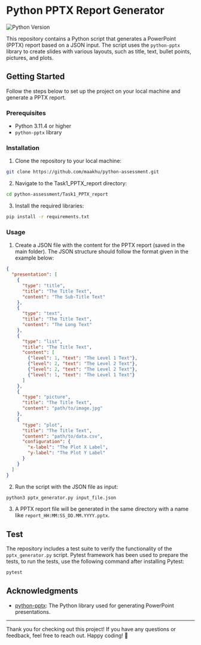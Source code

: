# Python PPTX Report Generator

![Python Version](https://img.shields.io/badge/python-3.11.4-blue.svg)

This repository contains a Python script that generates a PowerPoint (PPTX) report based on a JSON input. The script uses the `python-pptx` library to create slides with various layouts, such as title, text, bullet points, pictures, and plots.

## Getting Started

Follow the steps below to set up the project on your local machine and generate a PPTX report.

### Prerequisites

- Python 3.11.4 or higher
- `python-pptx` library

### Installation

1. Clone the repository to your local machine:

```bash
git clone https://github.com/maakhu/python-assessment.git
```

2. Navigate to the Task1_PPTX_report directory:

```bash
cd python-assessment/Task1_PPTX_report
```

3. Install the required libraries:

```bash
pip install -r requirements.txt
```

### Usage

1. Create a JSON file with the content for the PPTX report (saved in the main folder). The JSON structure should follow the format given in the example below:

```json
{
  "presentation": [
    {
      "type": "title",
      "title": "The Title Text",
      "content": "The Sub-Title Text"
    },
    {
      "type": "text",
      "title": "The Title Text",
      "content": "The Long Text"
    },
    {
      "type": "list",
      "title": "The Title Text",
      "content": [
        {"level": 1, "text": "The Level 1 Text"},
        {"level": 2, "text": "The Level 2 Text"},
        {"level": 2, "text": "The Level 2 Text"},
        {"level": 1, "text": "The Level 1 Text"}
      ]
    },
    {
      "type": "picture",
      "title": "The Title Text",
      "content": "path/to/image.jpg"
    },
    {
      "type": "plot",
      "title": "The Title Text",
      "content": "path/to/data.csv",
      "configuration": {
        "x-label": "The Plot X Label",
        "y-label": "The Plot Y Label"
      }
    }
  ]
}
```

2. Run the script with the JSON file as input:

```bash
python3 pptx_generator.py input_file.json
```

3. A PPTX report file will be generated in the same directory with a name like `report_HH:MM:SS_DD.MM.YYYY.pptx`.

## Test

The repository includes a test suite to verify the functionality of the `pptx_generator.py` script. Pytest framework has been used to prepare the tests, to run the tests, use the following command after installing Pytest:

```bash
pytest
```

## Acknowledgments

- [python-pptx](https://python-pptx.readthedocs.io/): The Python library used for generating PowerPoint presentations.

---

Thank you for checking out this project! If you have any questions or feedback, feel free to reach out. Happy coding! 🚀